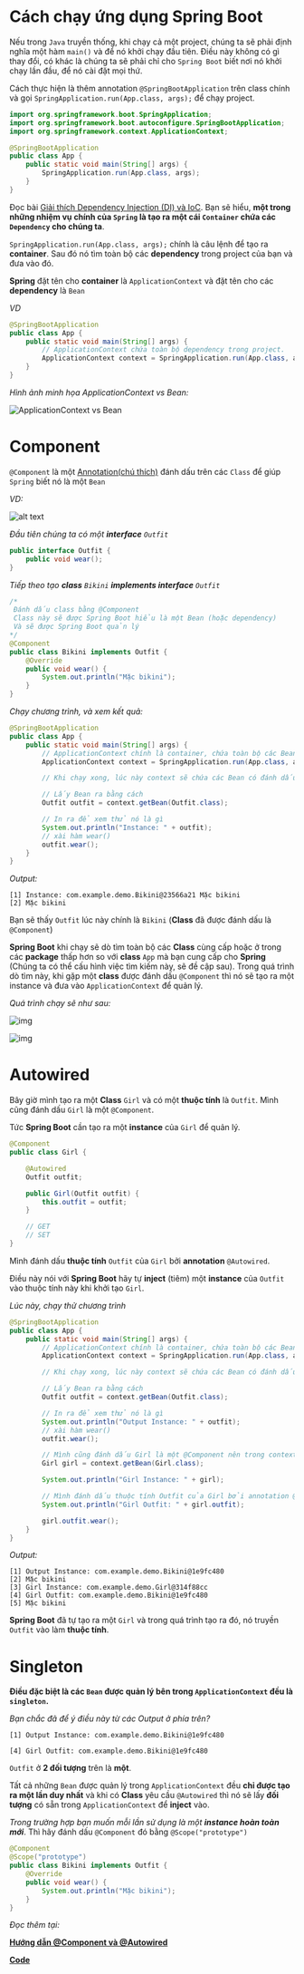 # **Cách chạy ứng dụng Spring Boot**

Nếu trong `Java` truyền thống, khi chạy cả một project, chúng ta sẽ phải định nghĩa một hàm `main()` và để nó khởi chạy đầu tiên. Điều này không có gì thay đổi, có khác là chúng ta sẽ phải chỉ cho `Spring Boot` biết nơi nó khởi chạy lần đầu, để nó cài đặt mọi thứ.

Cách thực hiện là thêm annotation `@SpringBootApplication` trên class chính và gọi `SpringApplication.run(App.class, args);` để chạy project.

```java
import org.springframework.boot.SpringApplication;
import org.springframework.boot.autoconfigure.SpringBootApplication;
import org.springframework.context.ApplicationContext;

@SpringBootApplication
public class App {
    public static void main(String[] args) {
        SpringApplication.run(App.class, args);
    }
}
```

Đọc bài [Giải thích Dependency Injection (DI) và IoC](Lesson1_DI_IOC.md). Bạn sẽ hiểu, **một trong những nhiệm vụ chính của `Spring` là tạo ra một cái `Container` chứa các `Dependency` cho chúng ta**.

`SpringApplication.run(App.class, args);` chính là câu lệnh để tạo ra **container**. Sau đó nó tìm toàn bộ các **dependency** trong project của bạn và đưa vào đó.

**Spring** đặt tên cho **container** là `ApplicationContext` và đặt tên cho các **dependency** là `Bean`

_VD_

```java
@SpringBootApplication
public class App {
    public static void main(String[] args) {
        // ApplicationContext chứa toàn bộ dependency trong project.
        ApplicationContext context = SpringApplication.run(App.class, args);
    }
}
```

_Hình ảnh minh họa ApplicationContext vs Bean:_

![ApplicationContext vs Bean](https://huongdanjava.com/wp-content/uploads/2016/03/beanfactory-va-applicationcontext-trong-sping.jpg)

# **Component**

`@Component` là một [Annotation(chú thích)](https://loda.me/articles/huong-dan-tu-tao-mot-annotations) đánh dấu trên các `Class` để giúp `Spring` biết nó là một `Bean`

_VD:_

![alt text](demo.jpg "Ảnh phân bố thư mục")

_Đầu tiên chúng ta có một **interface** `Outfit`_

```java
public interface Outfit {
    public void wear();
}
```

_Tiếp theo tạo **class** `Bikini` **implements interface** `Outfit`_

```java
/*
 Đánh dấu class bằng @Component
 Class này sẽ được Spring Boot hiểu là một Bean (hoặc dependency)
 Và sẽ được Spring Boot quản lý
*/
@Component
public class Bikini implements Outfit {
    @Override
    public void wear() {
        System.out.println("Mặc bikini");
    }
}
```

_Chạy chương trình, và xem kết quả:_

```java
@SpringBootApplication
public class App {
    public static void main(String[] args) {
        // ApplicationContext chính là container, chứa toàn bộ các Bean
        ApplicationContext context = SpringApplication.run(App.class, args);

        // Khi chạy xong, lúc này context sẽ chứa các Bean có đánh dấu @Component (nói nôm na là trong context chứa Bikini)

        // Lấy Bean ra bằng cách
        Outfit outfit = context.getBean(Outfit.class);

        // In ra để xem thử nó là gì
        System.out.println("Instance: " + outfit);
        // xài hàm wear()
        outfit.wear();
    }
}
```

_Output:_

```
[1] Instance: com.example.demo.Bikini@23566a21 Mặc bikini
[2] Mặc bikini
```

Bạn sẽ thấy `Outfit` lúc này chính là `Bikini` (**Class** đã được đánh dấu là `@Component`)

**Spring Boot** khi chạy sẽ dò tìm toàn bộ các **Class** cùng cấp hoặc ở trong các **package** thấp hơn so với **class** `App` mà bạn cung cấp cho **Spring** (Chúng ta có thể cấu hình việc tìm kiếm này, sẽ đề cập sau). Trong quá trình dò tìm này, khi gặp một **class** được đánh dấu `@Component` thì nó sẽ tạo ra một instance và đưa vào `ApplicationContext` để quản lý.

_Quá trình chạy sẽ như sau:_

![img](https://super-static-assets.s3.amazonaws.com/8a72ee8e-d4aa-4a06-985f-e92802c5bc44/images/89b14c90-d70c-42ce-8d47-d1cef0fa9a65.png?w=1500&f=webp)

![img](https://super-static-assets.s3.amazonaws.com/8a72ee8e-d4aa-4a06-985f-e92802c5bc44/images/4913d674-9ea0-49e4-8f47-737f76822fa8.png?w=1500&f=webp)

# **Autowired**

Bây giờ mình tạo ra một **Class** `Girl` và có một **thuộc tính** là `Outfit`. Mình cũng đánh dấu `Girl` là một `@Component`.

Tức **Spring Boot** cần tạo ra một **instance** của `Girl` để quản lý.

```java
@Component
public class Girl {

    @Autowired
    Outfit outfit;

    public Girl(Outfit outfit) {
        this.outfit = outfit;
    }

    // GET
    // SET
}
```

Mình đánh dấu **thuộc tính** `Outfit` của `Girl` bởi **annotation** `@Autowired`.

Điều này nói với **Spring Boot** hãy tự **inject** (tiêm) một **instance** của `Outfit` vào thuộc tính này khi khởi tạo `Girl`.

_Lúc này, chạy thử chương trình_

```java
@SpringBootApplication
public class App {
    public static void main(String[] args) {
        // ApplicationContext chính là container, chứa toàn bộ các Bean
        ApplicationContext context = SpringApplication.run(App.class, args);

        // Khi chạy xong, lúc này context sẽ chứa các Bean có đánh dấu @Component (nói nôm na là trong context chứa Bikini)

        // Lấy Bean ra bằng cách
        Outfit outfit = context.getBean(Outfit.class);

        // In ra để xem thử nó là gì
        System.out.println("Output Instance: " + outfit);
        // xài hàm wear()
        outfit.wear();

        // Mình cũng đánh dấu Girl là một @Component nên trong context cũng chứa Girl
        Girl girl = context.getBean(Girl.class);

        System.out.println("Girl Instance: " + girl);

        // Mình đánh dấu thuộc tính Outfit của Girl bởi annotation @Autowired (Điều này nói với Spring Boot hãy tự inject (tiêm) một instance của Outfit vào thuộc tính này khi khởi tạo Girl)
        System.out.println("Girl Outfit: " + girl.outfit);

        girl.outfit.wear();
    }
}
```

_Output:_

```
[1] Output Instance: com.example.demo.Bikini@1e9fc480
[2] Mặc bikini
[3] Girl Instance: com.example.demo.Girl@314f88cc
[4] Girl Outfit: com.example.demo.Bikini@1e9fc480
[5] Mặc bikini
```

**Spring Boot** đã tự tạo ra một `Girl` và trong quá trình tạo ra đó, nó truyền `Outfit` vào làm **thuộc tính**.

# **Singleton**

**Điều đặc biệt là các `Bean` được quản lý bên trong `ApplicationContext` đều là `singleton`.**

_Bạn chắc đã để ý điều này từ các Output ở phía trên?_

```
[1] Output Instance: com.example.demo.Bikini@1e9fc480

[4] Girl Outfit: com.example.demo.Bikini@1e9fc480
```

`Outfit` ở **2 đối tượng** trên là **một**.

Tất cả những `Bean` được quản lý trong `ApplicationContext` đều **chỉ được tạo ra một lần duy nhất** và khi có **Class** yêu cầu `@Autowired` thì nó sẽ lấy **đối tượng** có sẵn trong `ApplicationContext` để **inject** vào.

_Trong trường hợp bạn muốn mỗi lần sử dụng là một **instance hoàn toàn mới**_. Thì hãy đánh dấu `@Component` đó bằng `@Scope("prototype")`

```java
@Component
@Scope("prototype")
public class Bikini implements Outfit {
    @Override
    public void wear() {
        System.out.println("Mặc bikini");
    }
}
```

_Đọc thêm tại:_

**[Hướng dẫn @Component và @Autowired](https://loda.me/articles/sb1-huong-dn-component-va-autowired)**

**[Code](https://github.com/minhan1410/spring-boot-learning/tree/master/spring-boot-1-helloworld-%40Component-%40Autowired)**
